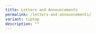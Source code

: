 ```yaml
---
title: Letters and Announcements
permalink: /letters-and-announcements/
variant: tiptap
description: ""
---
```

